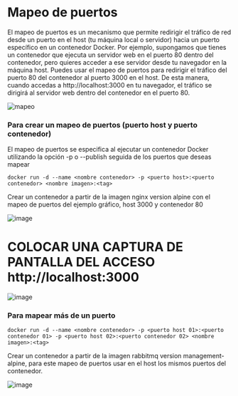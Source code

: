 # Mapeo de puertos
El mapeo de puertos es un mecanismo que permite redirigir el tráfico de red desde un puerto en el host (tu máquina local o servidor) hacia un puerto específico en un contenedor Docker.
Por ejemplo, supongamos que tienes un contenedor que ejecuta un servidor web en el puerto 80 dentro del contenedor, pero quieres acceder a ese servidor desde tu navegador en la máquina host. Puedes usar el mapeo de puertos para redirigir el tráfico del puerto 80 del contenedor al puerto 3000 en el host. De esta manera, cuando accedas a http://localhost:3000 en tu navegador, el tráfico se dirigirá al servidor web dentro del contenedor en el puerto 80.

![mapeo](imagenes/mapeoPuertos.PNG)

### Para crear un mapeo de puertos (puerto host y puerto contenedor)
El mapeo de puertos se especifica al ejecutar un contenedor Docker utilizando la opción -p o --publish seguida de los puertos que deseas mapear
```
docker run -d --name <nombre contenedor> -p <puerto host>:<puerto contenedor> <nombre imagen>:<tag>

```
Crear un contenedor a partir de la imagen nginx version alpine con el mapeo de puertos del ejemplo gráfico, host 3000 y contenedor 80

![image](https://github.com/CristianDTV/2024A-ISWD633-GR1Cristian/assets/158982181/3510b36a-87c2-4420-a7e8-5ceda08c6c69)


# COLOCAR UNA CAPTURA DE PANTALLA  DEL ACCESO http://localhost:3000

![image](https://github.com/CristianDTV/2024A-ISWD633-GR1Cristian/assets/158982181/ef7ac23d-adc2-44ee-86ad-dd1076e6c5dc)

### Para mapear más de un puerto

```
docker run -d --name <nombre contenedor> -p <puerto host 01>:<puerto contenedor 01> -p <puerto host 02>:<puerto contenedor 02> <nombre imagen>:<tag>
```

Crear un contenedor a partir de la imagen rabbitmq version management-alpine, para este mapeo de puertos usar en el host los mismos puertos del contenedor.

![image](https://github.com/CristianDTV/2024A-ISWD633-GR1Cristian/assets/158982181/c1e42c63-f318-4e84-b001-4b0e4d812a45)


